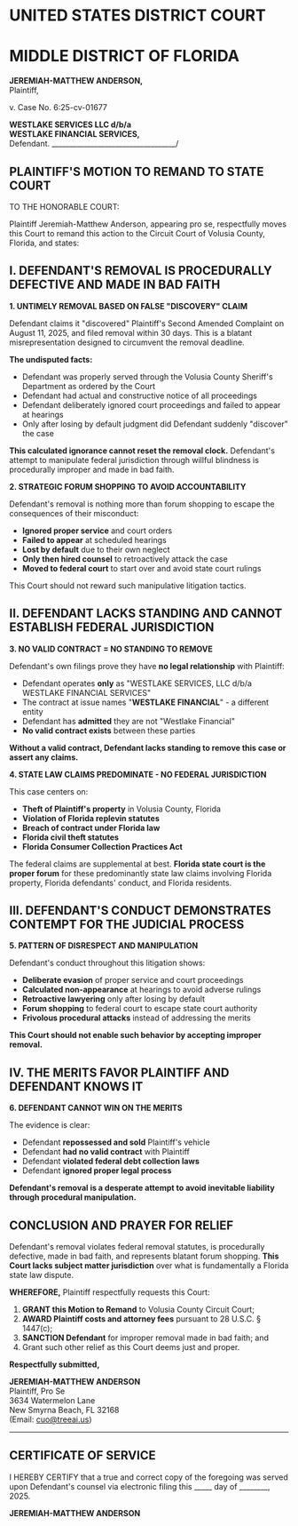 # UNITED STATES DISTRICT COURT
# MIDDLE DISTRICT OF FLORIDA

**JEREMIAH-MATTHEW ANDERSON,**  
Plaintiff,

v.                                           Case No. 6:25-cv-01677

**WESTLAKE SERVICES LLC d/b/a**  
**WESTLAKE FINANCIAL SERVICES,**  
Defendant.
___________________________________/

## PLAINTIFF'S MOTION TO REMAND TO STATE COURT

TO THE HONORABLE COURT:

Plaintiff Jeremiah-Matthew Anderson, appearing pro se, respectfully moves this Court to remand this action to the Circuit Court of Volusia County, Florida, and states:

## I. DEFENDANT'S REMOVAL IS PROCEDURALLY DEFECTIVE AND MADE IN BAD FAITH

**1. UNTIMELY REMOVAL BASED ON FALSE "DISCOVERY" CLAIM**

Defendant claims it "discovered" Plaintiff's Second Amended Complaint on August 11, 2025, and filed removal within 30 days. This is a blatant misrepresentation designed to circumvent the removal deadline.

**The undisputed facts:**
- Defendant was properly served through the Volusia County Sheriff's Department as ordered by the Court
- Defendant had actual and constructive notice of all proceedings
- Defendant deliberately ignored court proceedings and failed to appear at hearings
- Only after losing by default judgment did Defendant suddenly "discover" the case

**This calculated ignorance cannot reset the removal clock.** Defendant's attempt to manipulate federal jurisdiction through willful blindness is procedurally improper and made in bad faith.

**2. STRATEGIC FORUM SHOPPING TO AVOID ACCOUNTABILITY**

Defendant's removal is nothing more than forum shopping to escape the consequences of their misconduct:

- **Ignored proper service** and court orders
- **Failed to appear** at scheduled hearings  
- **Lost by default** due to their own neglect
- **Only then hired counsel** to retroactively attack the case
- **Moved to federal court** to start over and avoid state court rulings

This Court should not reward such manipulative litigation tactics.

## II. DEFENDANT LACKS STANDING AND CANNOT ESTABLISH FEDERAL JURISDICTION

**3. NO VALID CONTRACT = NO STANDING TO REMOVE**

Defendant's own filings prove they have **no legal relationship** with Plaintiff:

- Defendant operates **only** as "WESTLAKE SERVICES, LLC d/b/a WESTLAKE FINANCIAL SERVICES"
- The contract at issue names "**WESTLAKE FINANCIAL**" - a different entity
- Defendant has **admitted** they are not "Westlake Financial"
- **No valid contract exists** between these parties

**Without a valid contract, Defendant lacks standing to remove this case or assert any claims.**

**4. STATE LAW CLAIMS PREDOMINATE - NO FEDERAL JURISDICTION**

This case centers on:
- **Theft of Plaintiff's property** in Volusia County, Florida
- **Violation of Florida replevin statutes**
- **Breach of contract under Florida law**  
- **Florida civil theft statutes**
- **Florida Consumer Collection Practices Act**

The federal claims are supplemental at best. **Florida state court is the proper forum** for these predominantly state law claims involving Florida property, Florida defendants' conduct, and Florida residents.

## III. DEFENDANT'S CONDUCT DEMONSTRATES CONTEMPT FOR THE JUDICIAL PROCESS

**5. PATTERN OF DISRESPECT AND MANIPULATION**

Defendant's conduct throughout this litigation shows:

- **Deliberate evasion** of proper service and court proceedings
- **Calculated non-appearance** at hearings to avoid adverse rulings
- **Retroactive lawyering** only after losing by default
- **Forum shopping** to federal court to escape state court authority
- **Frivolous procedural attacks** instead of addressing the merits

**This Court should not enable such behavior by accepting improper removal.**

## IV. THE MERITS FAVOR PLAINTIFF AND DEFENDANT KNOWS IT

**6. DEFENDANT CANNOT WIN ON THE MERITS**

The evidence is clear:
- Defendant **repossessed and sold** Plaintiff's vehicle
- Defendant **had no valid contract** with Plaintiff  
- Defendant **violated federal debt collection laws**
- Defendant **ignored proper legal process**

**Defendant's removal is a desperate attempt to avoid inevitable liability through procedural manipulation.**

## CONCLUSION AND PRAYER FOR RELIEF

Defendant's removal violates federal removal statutes, is procedurally defective, made in bad faith, and represents blatant forum shopping. **This Court lacks subject matter jurisdiction** over what is fundamentally a Florida state law dispute.

**WHEREFORE,** Plaintiff respectfully requests this Court:

1. **GRANT this Motion to Remand** to Volusia County Circuit Court;
2. **AWARD Plaintiff costs and attorney fees** pursuant to 28 U.S.C. § 1447(c);
3. **SANCTION Defendant** for improper removal made in bad faith; and
4. Grant such other relief as this Court deems just and proper.

**Respectfully submitted,**

**JEREMIAH-MATTHEW ANDERSON**  
Plaintiff, Pro Se  
3634 Watermelon Lane  
New Smyrna Beach, FL 32168  
(Email: cuo@treeai.us)

---

## CERTIFICATE OF SERVICE

I HEREBY CERTIFY that a true and correct copy of the foregoing was served upon Defendant's counsel via electronic filing this _____ day of ________, 2025.

**JEREMIAH-MATTHEW ANDERSON**